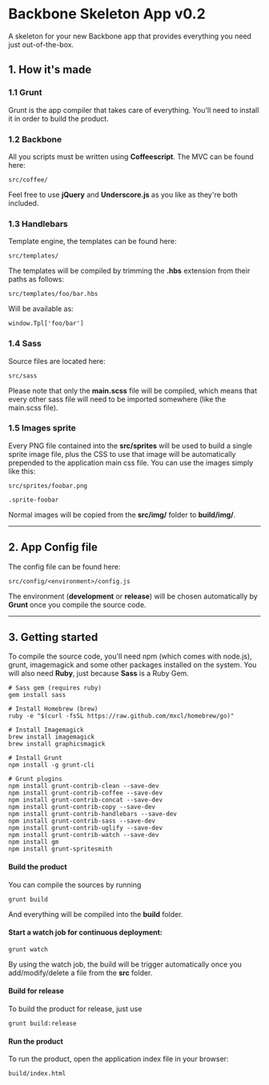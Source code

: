 # Backbone Skeleton App v0.2

A skeleton for your new Backbone app that provides everything you need just out-of-the-box.

## 1. How it's made

### 1.1 Grunt

Grunt is the app compiler that takes care of everything. You'll need to install it in order to build the product.

### 1.2 Backbone

All you scripts must be written using **Coffeescript**. The MVC can be found here:

    src/coffee/
    
Feel free to use **jQuery** and **Underscore.js** as you like as they're both included.

### 1.3 Handlebars

Template engine, the templates can be found here:

    src/templates/
    
The templates will be compiled by trimming the **.hbs** extension from their paths as follows:

    src/templates/foo/bar.hbs
    
Will be available as:

    window.Tpl['foo/bar']
    
### 1.4 Sass

Source files are located here:

    src/sass
    
Please note that only the **main.scss** file will be compiled, which means that every other sass file will need to be imported somewhere (like the main.scss file).

### 1.5 Images sprite

Every PNG file contained into the **src/sprites** will be used to build a single sprite image file, plus the CSS to use that image will be automatically prepended to the application main css file. You can use the images simply like this:

    src/sprites/foobar.png
    
    .sprite-foobar

Normal images will be copied from the **src/img/** folder to **build/img/**.

---

## 2. App Config file

The config file can be found here:

    src/config/<environment>/config.js
    
The environment (**development** or **release**) will be chosen automatically by **Grunt** once you compile the source code.

---

## 3. Getting started

To compile the source code, you'll need npm (which comes with node.js), grunt, imagemagick and some other packages installed on the system.
You will also need **Ruby**, just because **Sass** is a Ruby Gem.
    
    # Sass gem (requires ruby)
    gem install sass
    
    # Install Homebrew (brew)
    ruby -e "$(curl -fsSL https://raw.github.com/mxcl/homebrew/go)"
    
    # Install Imagemagick
    brew install imagemagick
    brew install graphicsmagick
    
    # Install Grunt
    npm install -g grunt-cli
    
    # Grunt plugins
    npm install grunt-contrib-clean --save-dev
    npm install grunt-contrib-coffee --save-dev
    npm install grunt-contrib-concat --save-dev
    npm install grunt-contrib-copy --save-dev
    npm install grunt-contrib-handlebars --save-dev
    npm install grunt-contrib-sass --save-dev
    npm install grunt-contrib-uglify --save-dev
    npm install grunt-contrib-watch --save-dev
    npm install gm
    npm install grunt-spritesmith
    


#### Build the product
    
You can compile the sources by running
    
    grunt build
    
And everything will be compiled into the **build** folder.

#### Start a watch job for continuous deployment:
    
    grunt watch
    
By using the watch job, the build will be trigger automatically once you add/modify/delete a file from the **src** folder.


#### Build for release

To build the product for release, just use

    grunt build:release

#### Run the product

To run the product, open the application index file in your browser:

    build/index.html
